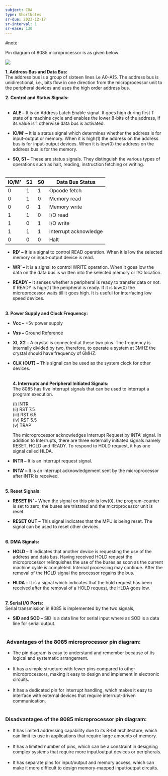 ```yaml
---
subject: COA
type: ShortNotes
sr-due: 2023-12-17
sr-interval: 1
sr-ease: 130
---
```


#note



Pin diagram of 8085 microprocessor is as given below: 

![](https://media.geeksforgeeks.org/wp-content/uploads/8085-PIN-1.png)

**1. Address Bus and Data Bus:**   
The address bus is a group of sixteen lines i.e A0-A15. The address bus is unidirectional, i.e., bits flow in one direction from the microprocessor unit to the peripheral devices and uses the high order address bus. 

**2. Control and Status Signals:**   
 

- **ALE –** It is an Address Latch Enable signal. It goes high during first T state of a machine cycle and enables the lower 8-bits of the address, if its value is 1 otherwise data bus is activated. 
    
- **IO/M’ –** It is a status signal which determines whether the address is for input-output or memory. When it is high(1) the address on the address bus is for input-output devices. When it is low(0) the address on the address bus is for the memory. 
    
- **SO, S1 –** These are status signals. They distinguish the various types of operations such as halt, reading, instruction fetching or writing.   
     

|IO/M’|S1|S0|Data Bus Status|
|---|---|---|---|
|0|1|1|Opcode fetch|
|0|1|0|Memory read|
|0|0|1|Memory write|
|1|1|0|I/O read|
|1|0|1|I/O write|
|1|1|1|Interrupt acknowledge|
|0|0|0|Halt|

- **RD’ –** It is a signal to control READ operation. When it is low the selected memory or input-output device is read. 
    
- **WR’ –** It is a signal to control WRITE operation. When it goes low the data on the data bus is written into the selected memory or I/O location. 
    
- **READY –** It senses whether a peripheral is ready to transfer data or not. If READY is high(1) the peripheral is ready. If it is low(0) the microprocessor waits till it goes high. It is useful for interfacing low speed devices.   
     

**3. Power Supply and Clock Frequency:** 

- **Vcc –** +5v power supply 
    
- **Vss –** Ground Reference 
    
- **XI, X2 –** A crystal is connected at these two pins. The frequency is internally divided by two, therefore, to operate a system at 3MHZ the crystal should have frequency of 6MHZ. 
    
- **CLK (OUT) –** This signal can be used as the system clock for other devices.   
     
    
    **4. Interrupts and Peripheral Initiated Signals:**   
    The 8085 has five interrupt signals that can be used to interrupt a program execution. 
    
    (i) INTR   
    (ii) RST 7.5   
    (iii) RST 6.5   
    (iv) RST 5.5   
    (v) TRAP 
    
    The microprocessor acknowledges Interrupt Request by INTA’ signal. In addition to Interrupts, there are three externally initiated signals namely RESET, HOLD and READY. To respond to HOLD request, it has one signal called HLDA. 
    
- **INTR –** It is an interrupt request signal. 
    
- **INTA’ –** It is an interrupt acknowledgement sent by the microprocessor after INTR is received.   
     

**5. Reset Signals:** 

- **RESET IN’ –** When the signal on this pin is low(0), the program-counter is set to zero, the buses are tristated and the microprocessor unit is reset. 
    
- **RESET OUT –** This signal indicates that the MPU is being reset. The signal can be used to reset other devices.   
     

**6. DMA Signals:** 

- **HOLD –** It indicates that another device is requesting the use of the address and data bus. Having received HOLD request the microprocessor relinquishes the use of the buses as soon as the current machine cycle is completed. Internal processing may continue. After the removal of the HOLD signal the processor regains the bus. 
    
- **HLDA –** It is a signal which indicates that the hold request has been received after the removal of a HOLD request, the HLDA goes low.   
     

**7. Serial I/O Ports:**   
Serial transmission in 8085 is implemented by the two signals, 

- **SID and SOD –** SID is a data line for serial input where as SOD is a data line for serial output.   
     

###  Advantages of the 8085 microprocessor pin diagram:

- The pin diagram is easy to understand and remember because of its logical and systematic arrangement.  
     
- It has a simple structure with fewer pins compared to other microprocessors, making it easy to design and implement in electronic circuits.  
     
- It has a dedicated pin for interrupt handling, which makes it easy to interface with external devices that require interrupt-driven communication.  
     

### Disadvantages of the 8085 microprocessor pin diagram:

- It has limited addressing capability due to its 8-bit architecture, which can limit its use in applications that require large amounts of memory.  
     
- It has a limited number of pins, which can be a constraint in designing complex systems that require more input/output devices or peripherals.  
     
- It has separate pins for input/output and memory access, which can make it more difficult to design memory-mapped input/output circuits.
